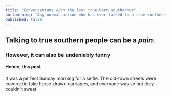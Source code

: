 ```yaml
---
title: "Conversations with the last true-born southerner"
bottomthing: "Any normal person who has ever talked to a true southern person will agree"
published: false
---
```

## Talking to true southern people can be a *pain*.
### However, it can also be undeniably funny
#### Hence, this post

It was a perfect Sunday morning for a selfie. The old-town streets were covered in fake horse-drawn carriages, and everyone was so hot they couldn't sweat
